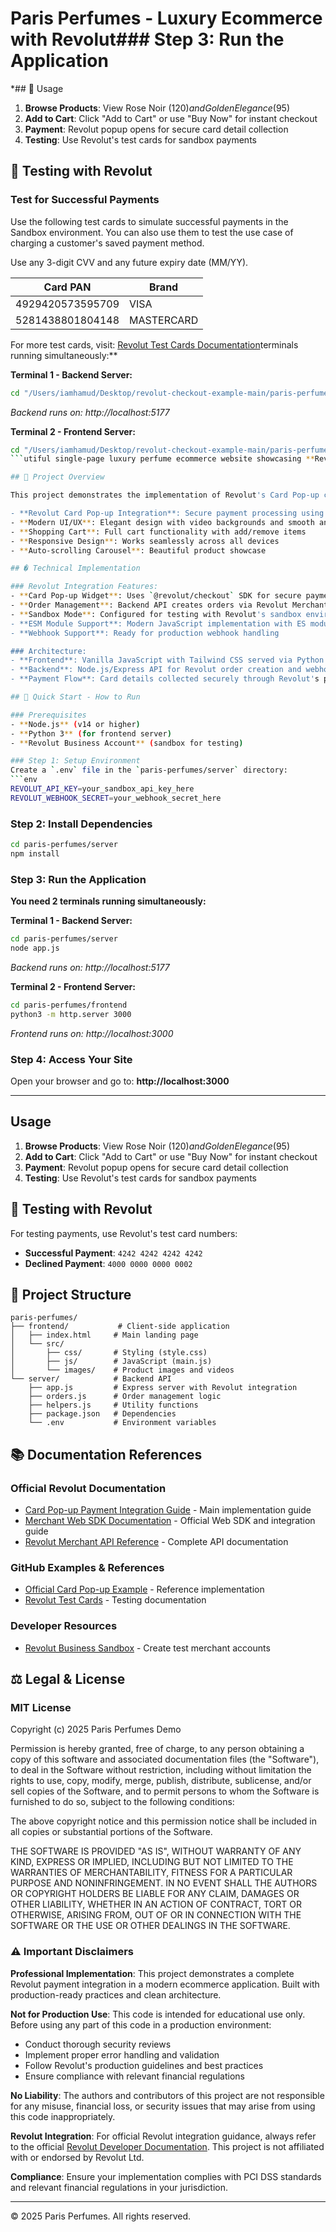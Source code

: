 # Paris Perfumes - Luxury Ecommerce with Revolut### Step 3: Run the Application

*## 📱 Usage

1. **Browse Products**: View Rose Noir ($120) and Golden Elegance ($95)
2. **Add to Cart**: Click "Add to Cart" or use "Buy Now" for instant checkout
3. **Payment**: Revolut popup opens for secure card detail collection
4. **Testing**: Use Revolut's test cards for sandbox payments

## 🧪 Testing with Revolut

### Test for Successful Payments

Use the following test cards to simulate successful payments in the Sandbox environment. You can also use them to test the use case of charging a customer's saved payment method.

Use any 3-digit CVV and any future expiry date (MM/YY).

| Card PAN | Brand |
|----------|-------|
| 4929420573595709 | VISA |
| 5281438801804148 | MASTERCARD |

For more test cards, visit: [Revolut Test Cards Documentation](https://developer.revolut.com/docs/guides/accept-payments/get-started/test-implementation/test-cards)terminals running simultaneously:**

**Terminal 1 - Backend Server:**
```bash
cd "/Users/iamhamud/Desktop/revolut-checkout-example-main/paris-perfumes/server" && node app.js
```
*Backend runs on: http://localhost:5177*

**Terminal 2 - Frontend Server:**
```bash
cd "/Users/iamhamud/Desktop/revolut-checkout-example-main/paris-perfumes/frontend" && python3 -m http.server 3000
```utiful single-page luxury perfume ecommerce website showcasing **Revolut Card Pop-up Integration** for secure payment processing.

## 🌟 Project Overview

This project demonstrates the implementation of Revolut's Card Pop-up checkout solution in a real-world ecommerce scenario. The site features an elegant luxury perfume store with two premium fragrances, complete with:

- **Revolut Card Pop-up Integration**: Secure payment processing using Revolut's popup widget
- **Modern UI/UX**: Elegant design with video backgrounds and smooth animations
- **Shopping Cart**: Full cart functionality with add/remove items
- **Responsive Design**: Works seamlessly across all devices
- **Auto-scrolling Carousel**: Beautiful product showcase

## � Technical Implementation

### Revolut Integration Features:
- **Card Pop-up Widget**: Uses `@revolut/checkout` SDK for secure payment collection
- **Order Management**: Backend API creates orders via Revolut Merchant API
- **Sandbox Mode**: Configured for testing with Revolut's sandbox environment
- **ESM Module Support**: Modern JavaScript implementation with ES modules
- **Webhook Support**: Ready for production webhook handling

### Architecture:
- **Frontend**: Vanilla JavaScript with Tailwind CSS served via Python HTTP server
- **Backend**: Node.js/Express API for Revolut order creation and webhook handling
- **Payment Flow**: Card details collected securely through Revolut's popup widget

## 🚀 Quick Start - How to Run

### Prerequisites
- **Node.js** (v14 or higher)
- **Python 3** (for frontend server)
- **Revolut Business Account** (sandbox for testing)

### Step 1: Setup Environment
Create a `.env` file in the `paris-perfumes/server` directory:
```env
REVOLUT_API_KEY=your_sandbox_api_key_here
REVOLUT_WEBHOOK_SECRET=your_webhook_secret_here
```

### Step 2: Install Dependencies
```bash
cd paris-perfumes/server
npm install
```

### Step 3: Run the Application

**You need 2 terminals running simultaneously:**

**Terminal 1 - Backend Server:**
```bash
cd paris-perfumes/server
node app.js
```
*Backend runs on: http://localhost:5177*

**Terminal 2 - Frontend Server:**
```bash
cd paris-perfumes/frontend
python3 -m http.server 3000
```
*Frontend runs on: http://localhost:3000*

### Step 4: Access Your Site
Open your browser and go to: **http://localhost:3000**

---

##  Usage

1. **Browse Products**: View Rose Noir ($120) and Golden Elegance ($95)
2. **Add to Cart**: Click "Add to Cart" or use "Buy Now" for instant checkout
3. **Payment**: Revolut popup opens for secure card detail collection
4. **Testing**: Use Revolut's test cards for sandbox payments

## 🧪 Testing with Revolut

For testing payments, use Revolut's test card numbers:
- **Successful Payment**: `4242 4242 4242 4242`
- **Declined Payment**: `4000 0000 0000 0002`

## 📁 Project Structure

```
paris-perfumes/
├── frontend/           # Client-side application
│   ├── index.html     # Main landing page
│   └── src/
│       ├── css/       # Styling (style.css)
│       ├── js/        # JavaScript (main.js)
│       └── images/    # Product images and videos
└── server/            # Backend API
    ├── app.js         # Express server with Revolut integration
    ├── orders.js      # Order management logic
    ├── helpers.js     # Utility functions
    ├── package.json   # Dependencies
    └── .env           # Environment variables
```

## 📚 Documentation References

### Official Revolut Documentation
- [Card Pop-up Payment Integration Guide](https://developer.revolut.com/docs/guides/accept-payments/payment-methods/card-payments/web/pop-up#accept-payments-via-card-pop-up) - Main implementation guide
- [Merchant Web SDK Documentation](https://developer.revolut.com/docs/sdks/merchant-web-sdk/introduction) - Official Web SDK and integration guide
- [Revolut Merchant API Reference](https://developer.revolut.com/docs/merchant/merchant-api) - Complete API documentation

### GitHub Examples & References
- [Official Card Pop-up Example](https://github.com/revolut-engineering/revolut-checkout-example/tree/main/card-pop-up-example) - Reference implementation
- [Revolut Test Cards](https://developer.revolut.com/docs/guides/accept-payments/get-started/test-implementation/test-cards) - Testing documentation

### Developer Resources
- [Revolut Business Sandbox](https://sandbox-business.revolut.com/) - Create test merchant accounts

## ⚖️ Legal & License

### MIT License

Copyright (c) 2025 Paris Perfumes Demo

Permission is hereby granted, free of charge, to any person obtaining a copy
of this software and associated documentation files (the "Software"), to deal
in the Software without restriction, including without limitation the rights
to use, copy, modify, merge, publish, distribute, sublicense, and/or sell
copies of the Software, and to permit persons to whom the Software is
furnished to do so, subject to the following conditions:

The above copyright notice and this permission notice shall be included in all
copies or substantial portions of the Software.

THE SOFTWARE IS PROVIDED "AS IS", WITHOUT WARRANTY OF ANY KIND, EXPRESS OR
IMPLIED, INCLUDING BUT NOT LIMITED TO THE WARRANTIES OF MERCHANTABILITY,
FITNESS FOR A PARTICULAR PURPOSE AND NONINFRINGEMENT. IN NO EVENT SHALL THE
AUTHORS OR COPYRIGHT HOLDERS BE LIABLE FOR ANY CLAIM, DAMAGES OR OTHER
LIABILITY, WHETHER IN AN ACTION OF CONTRACT, TORT OR OTHERWISE, ARISING FROM,
OUT OF OR IN CONNECTION WITH THE SOFTWARE OR THE USE OR OTHER DEALINGS IN THE
SOFTWARE.

### ⚠️ Important Disclaimers

**Professional Implementation**: This project demonstrates a complete Revolut payment integration in a modern ecommerce application. Built with production-ready practices and clean architecture.

**Not for Production Use**: This code is intended for educational use only. Before using any part of this code in a production environment:
- Conduct thorough security reviews
- Implement proper error handling and validation
- Follow Revolut's production guidelines and best practices
- Ensure compliance with relevant financial regulations

**No Liability**: The authors and contributors of this project are not responsible for any misuse, financial loss, or security issues that may arise from using this code inappropriately.

**Revolut Integration**: For official Revolut integration guidance, always refer to the official [Revolut Developer Documentation](https://developer.revolut.com/). This project is not affiliated with or endorsed by Revolut Ltd.

**Compliance**: Ensure your implementation complies with PCI DSS standards and relevant financial regulations in your jurisdiction.

---

© 2025 Paris Perfumes. All rights reserved.